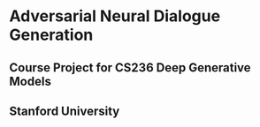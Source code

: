 # Adversarial Neural Dialogue Generation
## Course Project for CS236 Deep Generative Models
## Stanford University
